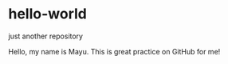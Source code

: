 # hello-world
just another repository

Hello, my name is Mayu.  This is great practice on GitHub for me!
